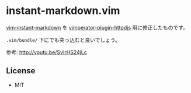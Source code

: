 instant-markdown.vim
====================

[vim-instant-markdown] を [vimperator-plugin-httpdjs] 用に修正したものです。

`.vim/bundle/` 下にでも突っ込むと良いでしょう。

参考: http://youtu.be/SvIrHS24jLc

License
-------
 - MIT

[vimperator-plugin-httpdjs]: https://github.com/teramako/vimperator-plugin-httpdjs
[vim-instant-markdown]: https://github.com/suan/vim-instant-markdown

